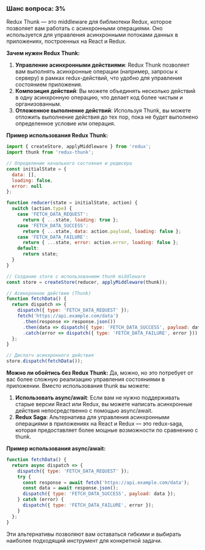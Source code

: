 ### Шанс вопроса: 3%

Redux Thunk — это middleware для библиотеки Redux, которое позволяет вам работать с асинхронными операциями. Оно используется для управления асинхронными потоками данных в приложениях, построенных на React и Redux.

**Зачем нужен Redux Thunk:**
1. **Управление асинхронными действиями**: Redux Thunk позволяет вам выполнять асинхронные операции (например, запросы к серверу) в рамках redux-действий, что удобно для управления состоянием приложения.
2. **Композиция действий**: Вы можете объединять несколько действий в одну асинхронную операцию, что делает код более чистым и организованным.
3. **Отложенное выполнение действий**: Используя Thunk, вы можете отложить выполнение действия до тех пор, пока не будет выполнено определенное условие или операция.

**Пример использования Redux Thunk:**
```javascript
import { createStore, applyMiddleware } from 'redux';
import thunk from 'redux-thunk';

// Определение начального состояния и редюсера
const initialState = {
  data: [],
  loading: false,
  error: null
};

function reducer(state = initialState, action) {
  switch (action.type) {
    case 'FETCH_DATA_REQUEST':
      return { ...state, loading: true };
    case 'FETCH_DATA_SUCCESS':
      return { ...state, data: action.payload, loading: false };
    case 'FETCH_DATA_FAILURE':
      return { ...state, error: action.error, loading: false };
    default:
      return state;
  }
}

// Создание store с использованием thunk middleware
const store = createStore(reducer, applyMiddleware(thunk));

// Асинхронное действие (Thunk)
function fetchData() {
  return dispatch => {
    dispatch({ type: 'FETCH_DATA_REQUEST' });
    fetch('https://api.example.com/data')
      .then(response => response.json())
      .then(data => dispatch({ type: 'FETCH_DATA_SUCCESS', payload: data }))
      .catch(error => dispatch({ type: 'FETCH_DATA_FAILURE', error }));
  };
}

// Диспатч асинхронного действия
store.dispatch(fetchData());
```

**Можно ли обойтись без Redux Thunk:**
Да, можно, но это потребует от вас более сложную реализацию управления состояниями в приложении. Вместо использования thunk вы можете:
1. **Использовать async/await**: Если вам не нужно поддерживать старые версии React или Redux, вы можете написать асинхронные действия непосредственно с помощью async/await.
2. **Redux Saga**: Альтернатива для управления асинхронными операциями в приложениях на React и Redux — это redux-saga, которая предоставляет более мощные возможности по сравнению с thunk.

**Пример использования async/await:**
```javascript
function fetchData() {
  return async dispatch => {
    dispatch({ type: 'FETCH_DATA_REQUEST' });
    try {
      const response = await fetch('https://api.example.com/data');
      const data = await response.json();
      dispatch({ type: 'FETCH_DATA_SUCCESS', payload: data });
    } catch (error) {
      dispatch({ type: 'FETCH_DATA_FAILURE', error });
    }
  };
}
```

Эти альтернативы позволяют вам оставаться гибкими и выбирать наиболее подходящий инструмент для конкретной задачи.